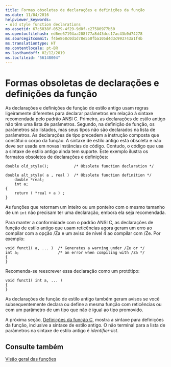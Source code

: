 ```yaml
---
title: Formas obsoletas de declarações e definições da função
ms.date: 11/04/2016
helpviewer_keywords:
- old style function declarations
ms.assetid: 67c5038f-0529-4f29-9d0f-c27580977b50
ms.openlocfilehash: ed6ee67194aa208f77a8d43dcc17ac43b0d74278
ms.sourcegitcommit: f4be868c0d1d78e550fba105d4d3c993743a1f4b
ms.translationtype: HT
ms.contentlocale: pt-BR
ms.lasthandoff: 02/12/2019
ms.locfileid: "56148004"
---
```

# <a name="obsolete-forms-of-function-declarations-and-definitions"></a>Formas obsoletas de declarações e definições da função

As declarações e definições de função de estilo antigo usam regras ligeiramente diferentes para declarar parâmetros em relação à sintaxe recomendada pelo padrão ANSI C. Primeiro, as declarações de estilo antigo não têm uma lista de parâmetros. Segundo, na definição de função, os parâmetros são listados, mas seus tipos não são declarados na lista de parâmetros. As declarações de tipo precedem a instrução composta que constitui o corpo da função. A sintaxe de estilo antigo está obsoleta e não deve ser usada em novas instâncias de código. Contudo, o código que usa a sintaxe de estilo antigo ainda tem suporte. Este exemplo ilustra os formatos obsoletos de declarações e definições:

```
double old_style();           /* Obsolete function declaration */

double alt_style( a , real )  /* Obsolete function definition */
    double *real;
    int a;
{
    return ( *real + a ) ;
}
```

As funções que retornam um inteiro ou um ponteiro com o mesmo tamanho de um `int` não precisam ter uma declaração, embora ela seja recomendada.

Para manter a conformidade com o padrão ANSI C, as declarações de função de estilo antigo que usam reticências agora geram um erro ao compilar com a opção /Za e um aviso de nível 4 ao compilar com /Ze. Por exemplo:

```
void funct1( a, ... )  /* Generates a warning under /Ze or */
int a;                 /* an error when compiling with /Za */
{
}
```

Recomenda-se reescrever essa declaração como um protótipo:

```
void funct1( int a, ... )
{
}
```

As declarações de função de estilo antigo também geram avisos se você subsequentemente declara ou define a mesma função com reticências ou com um parâmetro de um tipo que não é igual ao tipo promovido.

A próxima seção, [Definições da função C](../c-language/c-function-definitions.md), mostra a sintaxe para definições da função, inclusive a sintaxe de estilo antigo. O não terminal para a lista de parâmetros na sintaxe de estilo antigo é *identifier-list*.

## <a name="see-also"></a>Consulte também

[Visão geral das funções](../c-language/overview-of-functions.md)
